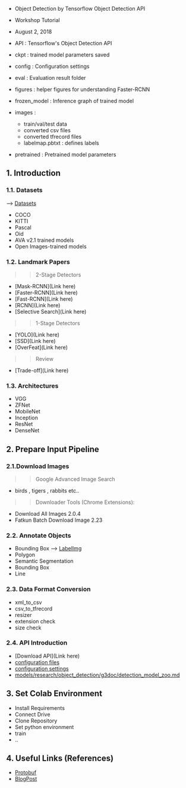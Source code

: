  
- Object Detection by Tensorflow Object Detection API 
- Workshop Tutorial
- August 2, 2018

- API     : Tensorflow's Object Detection API
- ckpt    : trained model parameters saved
- config  : Configuration settings
- eval    : Evaluation result folder
- figures : helper figures for understanding Faster-RCNN
- frozen_model : Inference graph of trained model
- images : 
   * train/val/test data
   * converted csv files
   * converted tfrecord files
   * labelmap.pbtxt : defines labels
- pretrained   : Pretrained model parameters 
   
 
## 1. Introduction

### 1.1. Datasets
--> [Datasets](https://www.analyticsvidhya.com/blog/2018/03/comprehensive-collection-deep-learning-datasets/)
- COCO
- KITTI
- Pascal
- Oid
- AVA v2.1 trained models
- Open Images-trained models

### 1.2. Landmark Papers

>> 2-Stage Detectors
 - [Mask-RCNN](Link here)
 - [Faster-RCNN](Link here)
 - [Fast-RCNN](Link here)
 - [RCNN](Link here)
 - [Selective Search](Link here)
 
>> 1-Stage Detectors
 - [YOLO](Link here)
 - [SSD](Link here)
 - [OverFeat](Link here)

>> Review
 - [Trade-off](Link here)


### 1.3. Architectures

- VGG
- ZFNet
- MobileNet
- Inception
- ResNet
- DenseNet



## 2. Prepare Input Pipeline

### 2.1.Download Images

>> Google Advanced Image Search
 - birds , tigers , rabbits etc..
 
>> Downloader Tools (Chrome Extensions):
 - Download All Images 2.0.4
 - Fatkun Batch Download Image 2.23


### 2.2. Annotate Objects

- Bounding Box
--> [LabelImg](https://github.com/tzutalin/labelImg)
- Polygon
- Semantic Segmentation
- Bounding Box
- Line

### 2.3. Data Format Conversion

- xml_to_csv
- csv_to_tfrecord
- resizer
- extension check
- size check

### 2.4. API Introduction

 - [Download API](Link here)
 - [configuration files](https://github.com/tensorflow/models/tree/master/research/object_detection/samples/configs)
 - [configuration settings](https://github.com/tensorflow/models/blob/master/research/object_detection/g3doc/configuring_jobs.md)
 - [models/research/object_detection/g3doc/detection_model_zoo.md](https://github.com/tensorflow/models/blob/master/research/object_detection/g3doc/detection_model_zoo.md)

## 3. Set Colab Environment

 - Install Requirements
 - Connect Drive
 - Clone Repository
 - Set python environment
 - train
 - ..


## 4. Useful Links (References)
- [Protobuf](https://towardsdatascience.com/3-steps-to-update-parameters-of-faster-r-cnn-ssd-models-in-tensorflow-object-detection-api-7eddb11273ed)
- [BlogPost](https://blog.playment.io/comparing-image-annotation-types/)

